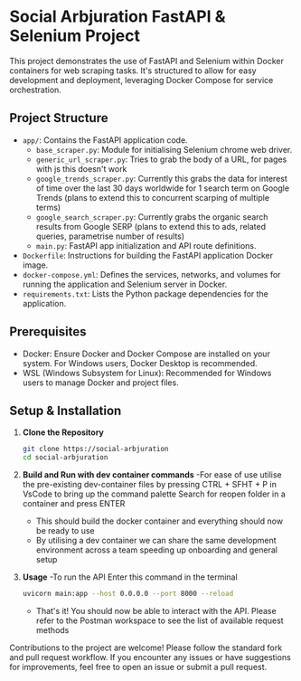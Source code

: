 # Social Arbjuration FastAPI & Selenium Project

This project demonstrates the use of FastAPI and Selenium within Docker containers for web scraping tasks. It's structured to allow for easy development and deployment, leveraging Docker Compose for service orchestration.

## Project Structure

- `app/`: Contains the FastAPI application code.
  - `base_scraper.py`: Module for initialising Selenium chrome web driver.
  - `generic_url_scraper.py`: Tries to grab the body of a URL, for pages with js this doesn't work
  - `google_trends_scraper.py`: Currently this grabs the data for interest of time over the last 30 days worldwide for 1 search term on Google Trends (plans to extend this to concurrent scarping of multiple terms)
  - `google_search_scraper.py`: Currently grabs the organic search results from Google SERP (plans to extend this to ads, related queries, parametrise number of results)
  - `main.py`: FastAPI app initialization and API route definitions.
- `Dockerfile`: Instructions for building the FastAPI application Docker image.
- `docker-compose.yml`: Defines the services, networks, and volumes for running the application and Selenium server in Docker.
- `requirements.txt`: Lists the Python package dependencies for the application.

## Prerequisites

- Docker: Ensure Docker and Docker Compose are installed on your system. For Windows users, Docker Desktop is recommended.
- WSL (Windows Subsystem for Linux): Recommended for Windows users to manage Docker and project files.

## Setup & Installation

1. **Clone the Repository**
   ```bash
   git clone https://social-arbjuration
   cd social-arbjuration
2. **Build and Run with dev container commands**
    -For ease of use utilise the pre-existing dev-container files by pressing CTRL + SFHT + P in VsCode to bring up the command palette
    Search for reopen folder in a container and press ENTER
    - This should build the docker container and everything should now be ready to use
    - By utilising a dev container we can share the same development environment across a team speeding up onboarding and general setup

3. **Usage**
   -To run the API Enter this command in the terminal 
   ```bash
   uvicorn main:app --host 0.0.0.0 --port 8000 --reload
   ```
   - That's it! You should now be able to interact with the API. Please refer to the Postman workspace to see the list of available request methods


Contributions to the project are welcome! Please follow the standard fork and pull request workflow. If you encounter any issues or have suggestions for improvements, feel free to open an issue or submit a pull request.
